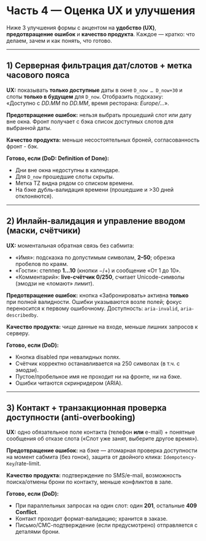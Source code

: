 # Часть 4 — Оценка UX и улучшения

Ниже 3 улучшения формы с акцентом на **удобство (UX)**, **предотвращение ошибок** и **качество продукта**. 
Каждое — кратко: что делаем, зачем и как понять, что готово.

---
## 1) Серверная фильтрация дат/слотов + метка часового пояса
**UX:** показывать **только доступные** даты в окне `D_now … D_now+30` и слоты **только в будущем** для `D_now`.
Отобразить подсказку:  
«Доступно с _DD.MM_ по _DD.MM_, время ресторана: _Europe/…_».

**Предотвращение ошибок:** нельзя выбрать прошедший слот или дату вне окна. Фронт получает с бэка список доступных 
слотов для выбранной даты.

**Качество продукта:** меньше несостоятельных броней, согласованность фронт - бэк.

**Готово, если (DoD: Definition of Done):**
- Дни вне окна недоступны в календаре.
- Для `D_now` прошедшие слоты скрыты.
- Метка TZ видна рядом со списком времени.
- На бэке дубль-валидация времени (прошедшие и >30 дней отклоняются).

---
## 2) Инлайн-валидация и управление вводом (маски, счётчики)
**UX:** моментальная обратная связь без сабмита:
- «Имя»: подсказка по допустимым символам, **2–50**; обрезка пробелов по краям.
- «Гости»: степпер **1…10** (кнопки −/+) и сообщение «От 1 до 10».
- «Комментарий»: **live-счётчик 0/250**, считает Unicode-символы (эмодзи не «ломают» лимит).

**Предотвращение ошибок:** кнопка «Забронировать» активна **только** при полной валидности. 
Ошибки указываются возле полей; фокус переносится к первому ошибочному. Доступность: `aria-invalid`, `aria-describedby`.

**Качество продукта:** чище данные на входе, меньше лишних запросов к серверу.

**Готово, если (DoD):**
- Кнопка disabled при невалидных полях.
- Счётчик корректно останавливается на 250 символах (в т.ч. с эмодзи).
- Пустое/пробельное имя не проходит ни на фронте, ни на бэке.
- Ошибки читаются скринридером (ARIA).

---
## 3) Контакт + транзакционная проверка доступности (anti-overbooking)
**UX:** одно обязательное поле контакта (телефон **или** e-mail) + понятные сообщения об отказе слота 
(«Слот уже занят, выберите другое время»).

**Предотвращение ошибок:** на бэке — атомарная проверка доступности на момент сабмита (без гонок), 
защита от двойного клика: `Idempotency-Key`/rate-limit.

**Качество продукта:** подтверждение по SMS/e-mail, возможность поиска/отмены брони по контакту, меньше конфликтов в зале.

**Готово, если (DoD):**
- При параллельных запросах на один слот: один **201**, остальные **409 Conflict**.
- Контакт проходит формат-валидацию; хранится в заказе.
- Письмо/СМС-подтверждение (если предусмотрено) отправляется с деталями брони.
